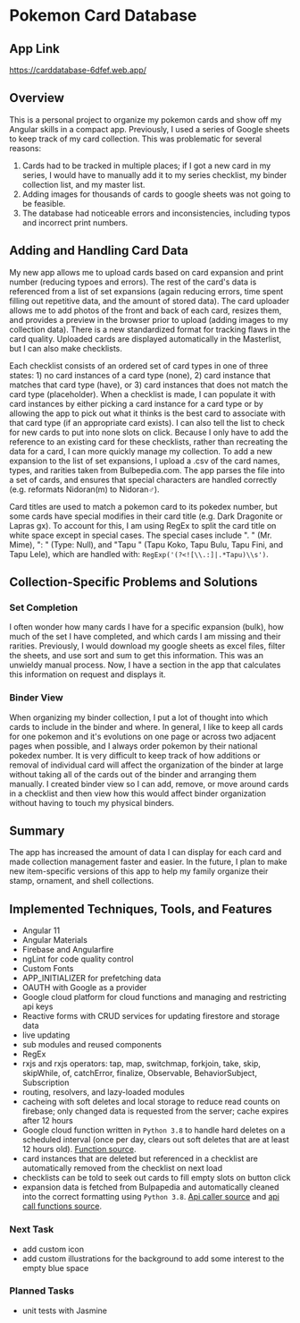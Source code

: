 # Pokemon Card Database

## App Link
https://carddatabase-6dfef.web.app/

## Overview
This is a personal project to organize my pokemon cards and show off my Angular skills in a compact app.  Previously, I used a series of Google sheets to keep track of my card collection.  This was problematic for several reasons:

1. Cards had to be tracked in multiple places; if I got a new card in my series, I would have to manually add it to my series checklist, my binder collection list, and my master list.
2. Adding images for thousands of cards to google sheets was not going to be feasible.
3. The database had noticeable errors and inconsistencies, including typos and incorrect print numbers.

## Adding and Handling Card Data
My new app allows me to upload cards based on card expansion and print number (reducing typoes and errors).  The rest of the card's data is referenced from a list of set expansions (again reducing errors, time spent filling out repetitive data, and the amount of stored data).  The card uploader allows me to add photos of the front and back of each card, resizes them, and provides a preview in the browser prior to upload (adding images to my collection data).  There is a new standardized format for tracking flaws in the card quality.  Uploaded cards are displayed automatically in the Masterlist, but I can also make checklists.

Each checklist consists of an ordered set of card types in one of three states: 1) no card instances of a card type (none), 2) card instance that matches that card type (have), or 3) card instances that does not match the card type (placeholder).  When a checklist is made, I can populate it with card instances by either picking a card instance for a card type or by allowing the app to pick out what it thinks is the best card to associate with that card type (if an appropriate card exists).  I can also tell the list to check for new cards to put into none slots on click.  Because I only have to add the reference to an existing card for these checklists, rather than recreating the data for a card, I can more quickly manage my collection. To add a new expansion to the list of set expansions, I upload a .csv of the card names, types, and rarities taken from Bulbepedia.com.  The app parses the file into a set of cards, and ensures that special characters are handled correctly (e.g. reformats Nidoran(m) to Nidoran♂).

Card titles are used to match a pokemon card to its pokedex number, but some cards have special modifies in their card title (e.g. Dark Dragonite or Lapras gx). To account for this, I am using RegEx to split the card title on white space except in special cases.  The special cases include ". " (Mr. Mime), ": " (Type: Null), and "Tapu " (Tapu Koko, Tapu Bulu, Tapu Fini, and Tapu Lele), which are handled with: `RegExp('(?<![\\.:]|.*Tapu)\\s')`.

## Collection-Specific Problems and Solutions

### Set Completion
I often wonder how many cards I have for a specific expansion (bulk), how much of the set I have completed, and which cards I am missing and their rarities.  Previously, I would download my google sheets as excel files, filter the sheets, and use sort and sum to get this information.  This was an unwieldy manual process.  Now, I have a section in the app that calculates this information on request and displays it.

### Binder View
When organizing my binder collection, I put a lot of thought into which cards to include in the binder and where.  In general, I like to keep all cards for one pokemon and it's evolutions on one page or across two adjacent pages when possible, and I always order pokemon by their national pokedex number.  It is very difficult to keep track of how additions or removal of individual card will affect the organization of the binder at large without taking all of the cards out of the binder and arranging them manually.  I created binder view so I can add, remove, or move around cards in a checklist and then view how this would affect binder organization without having to touch my physical binders.

## Summary
The app has increased the amount of data I can display for each card and made collection management faster and easier.  In the future, I plan to make new item-specific versions of this app to help my family organize their stamp, ornament, and shell collections.

## Implemented Techniques, Tools, and Features
* Angular 11
* Angular Materials
* Firebase and Angularfire
* ngLint for code quality control
* Custom Fonts
* APP_INITIALIZER for prefetching data
* OAUTH with Google as a provider
* Google cloud platform for cloud functions and managing and restricting api keys
* Reactive forms with CRUD services for updating firestore and storage data
* live updating
* sub modules and reused components
* RegEx
* rxjs and rxjs operators: tap, map, switchmap, forkjoin, take, skip, skipWhile, of, catchError, finalize, Observable, BehaviorSubject, Subscription
* routing, resolvers, and lazy-loaded modules
* cacheing with soft deletes and local storage to reduce read counts on firebase; only changed data is requested from the server; cache expires after 12 hours
* Google cloud function written in `Python 3.8` to handle hard deletes on a scheduled interval (once per day, clears out soft deletes that are at least 12 hours old).  [Function source](src/assets/cloud%20functions/main.py).
* card instances that are deleted but referenced in a checklist are automatically removed from the checklist on next load
* checklists can be told to seek out cards to fill empty slots on button click
* expansion data is fetched from Bulpapedia and automatically cleaned into the correct formatting using `Python 3.8`.  [Api caller source](src/api_caller/get_expansion.py)
and [api call functions source](src/api_caller/get_expansion_functions.py).

### Next Task
* add custom icon
* add custom illustrations for the background to add some interest to the empty blue space

### Planned Tasks
* unit tests with Jasmine
